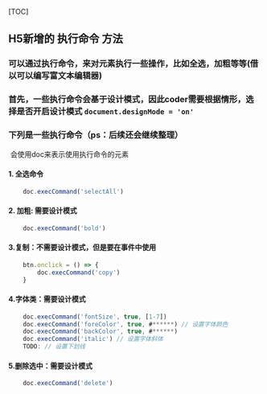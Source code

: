 [TOC]

## H5新增的 执行命令 方法

### 可以通过执行命令，来对元素执行一些操作，比如全选，加粗等等(借以可以编写富文本编辑器)

### 首先，一些执行命令会基于设计模式，因此coder需要根据情形，选择是否开启设计模式  `document.designMode = 'on'`

### 下列是一些执行命令（ps：后续还会继续整理）

​	会使用doc来表示使用执行命令的元素

####  1. 全选命令 

```javascript
	doc.execCommand('selectAll')
```

#### 2. 加粗: 需要设计模式

```javascript
	doc.execCommand('bold')
```

#### 3.复制：不需要设计模式，但是要在事件中使用

```javascript
	btn.onclick = () => {
        doc.execCommand('copy')
	}
```

#### 4.字体类：需要设计模式

```javascript
	doc.execCommand('fontSize', true, [1-7])
	doc.execCommand('foreColor', true, #******) // 设置字体颜色
	doc.execCommand('backColor', true, #******)
	doc.execCommand('italic') // 设置字体斜体
	TODO: // 设置下划线
```

#### 5.删除选中：需要设计模式

```javascript
	doc.execCommand('delete')
```

